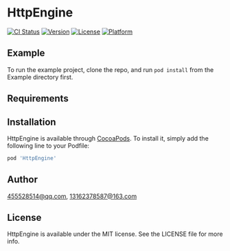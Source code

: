 # HttpEngine

[![CI Status](https://img.shields.io/travis/455528514@qq.com/HttpEngine.svg?style=flat)](https://travis-ci.org/455528514@qq.com/HttpEngine)
[![Version](https://img.shields.io/cocoapods/v/HttpEngine.svg?style=flat)](https://cocoapods.org/pods/HttpEngine)
[![License](https://img.shields.io/cocoapods/l/HttpEngine.svg?style=flat)](https://cocoapods.org/pods/HttpEngine)
[![Platform](https://img.shields.io/cocoapods/p/HttpEngine.svg?style=flat)](https://cocoapods.org/pods/HttpEngine)

## Example

To run the example project, clone the repo, and run `pod install` from the Example directory first.

## Requirements

## Installation

HttpEngine is available through [CocoaPods](https://cocoapods.org). To install
it, simply add the following line to your Podfile:

```ruby
pod 'HttpEngine'
```

## Author

455528514@qq.com, 13162378587@163.com

## License

HttpEngine is available under the MIT license. See the LICENSE file for more info.
